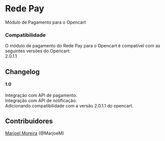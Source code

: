 # Rede Pay
Módulo de Pagamento para o Opencart


### Compatibilidade
O módulo de pagamento do Rede Pay para o Opencart é compatível com as seguintes versões do Opencart:<br>
2.0.1.1

## Changelog
#### 1.0
  Integração com API de pagamento.<br>
  Integração com API de notificação.<br>
  Adicionando compatibilidade com a versão 2.0.1.1 do opencart.<br>

## Contribuidores
[Marjoel Moreira](https://www.marjoel.com/) (@MarjoeM)